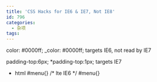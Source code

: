 ```yaml
---
title: 'CSS Hacks for IE6 & IE7, Not IE8'
id: 796
categories:
  - 杂项
tags:
---
```


color: #0000ff;
_color: #0000ff;     targets IE6, not read by IE7

padding-top:6px; 
*padding-top:1px;     targets IE7

* html #menu{} /* lte IE6 */
#menu{}